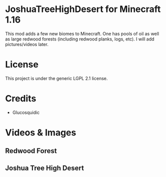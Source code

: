 # JoshuaTreeHighDesert for Minecraft 1.16 #
This mod adds a few new biomes to Minecraft. One has pools of oil as well as large redwood forests (including redwood planks, logs, etc). I will add 
pictures/videos later.

# License #
This project is under the generic LGPL 2.1 license.

# Credits #
* Glucosquidic


# Videos & Images

## Redwood Forest

## Joshua Tree High Desert
